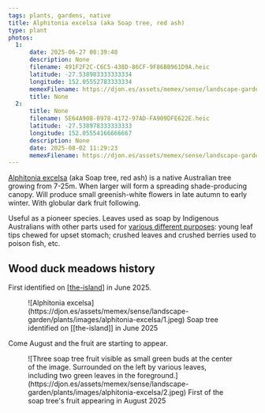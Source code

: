 ```yaml
---
tags: plants, gardens, native
title: Alphitonia excelsa (aka Soap tree, red ash)
type: plant
photos:
  1:
      date: 2025-06-27 08:39:48
      description: None
      filename: 491F2F2C-C6C5-438D-86CF-9F86BB961D9A.heic
      latitude: -27.538983333333334
      longitude: 152.05552783333334
      memexFilename: https://djon.es/assets/memex/sense/landscape-garden/plants/images/alphitonia-excelsa/1.jpeg
      title: None
  2:
      title: None
      filename: 5E64A908-0978-4172-97AD-FA909DFE622E.heic
      latitude: -27.538978333333333
      longitude: 152.05554166666667
      description: None
      date: 2025-08-02 11:29:23
      memexFilename: https://djon.es/assets/memex/sense/landscape-garden/plants/images/alphitonia-excelsa/2.jpeg
---
```

[Alphitonia excelsa](https://en.wikipedia.org/wiki/Alphitonia_excelsa) (aka Soap tree, red ash) is a native Australian tree growing from 7-25m. When larger will form a spreading shade-producing canopy. Will produce small greenish-white flowers in late autumn to early winter. With globular dark fruit following.

Useful as a pioneer species. Leaves used as soap by Indigenous Australians with other parts used for [various different purposes](https://tooheyforesteec.eq.edu.au/support-and-resources/research/soap-tree): young leaf tips chewed for upset stomach; crushed leaves and crushed berries used to poison fish, etc.

## Wood duck meadows history

First identified on [[the-island]] in June 2025.

<figure markdown>
![Alphitonia excelsa](https://djon.es/assets/memex/sense/landscape-garden/plants/images/alphitonia-excelsa/1.jpeg)
<caption>Soap tree identified on [[the-island]] in June 2025</caption>
</figure>

Come August and the fruit are starting to appear.

<figure markdown>
![Three soap tree fruit visible as small green buds at the center of the image. Surrounded on the left by various leaves, including two green leaves in the foreground.](https://djon.es/assets/memex/sense/landscape-garden/plants/images/alphitonia-excelsa/2.jpeg)
<caption>First of the soap tree's fruit appearing in August 2025</caption>
</figure>


[//begin]: # "Autogenerated link references for markdown compatibility"
[the-island]: ../the-island "The Island"
[//end]: # "Autogenerated link references"